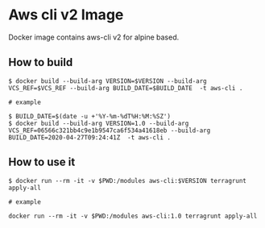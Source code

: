 # Aws cli v2 Image

Docker image contains aws-cli v2 for alpine based.

## How to build

```
$ docker build --build-arg VERSION=$VERSION --build-arg VCS_REF=$VCS_REF --build-arg BUILD_DATE=$BUILD_DATE  -t aws-cli .

# example

$ BUILD_DATE=$(date -u +'%Y-%m-%dT%H:%M:%SZ')
$ docker build --build-arg VERSION=1.0 --build-arg VCS_REF=06566c321bb4c9e1b9547ca6f534a41618eb --build-arg BUILD_DATE=2020-04-27T09:24:41Z  -t aws-cli .
```

## How to use it

```
$ docker run --rm -it -v $PWD:/modules aws-cli:$VERSION terragrunt apply-all

# example

docker run --rm -it -v $PWD:/modules aws-cli:1.0 terragrunt apply-all
```
